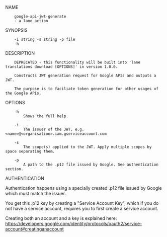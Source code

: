 NAME
```
    google-api-jwt-generate
    - a lane action
```

SYNOPSIS
```
    -i string -s string -p file
    -h
```

DESCRIPTION
```
    DEPRECATED - this functionality will be built into 'lane translations download [OPTIONS]' in version 1.0.0.

    Constructs JWT generation request for Google APIs and outputs a JWT.

    The purpose is to faciliate token generation for other usages of the Google APIs.
```

OPTIONS
```
    -h
        Shows the full help.

    -i
        The issuer of the JWT, e.g. <name>@<organisation>.iam.gserviceaccount.com

    -s
        The scope(s) applied to the JWT. Apply multiple scopes by space separating them.

    -p
        A path to the .p12 file issued by Google. See authentication section.
```

AUTHENTICATION

Authentication happens using a specially created .p12 file issued by Google which must match the issuer.

You get this .p12 key by creating a "Service Account Key", which if you do not have a service account, requires you to first create a service account.

Creating both an account and a key is explained here: https://developers.google.com/identity/protocols/oauth2/service-account#creatinganaccount

